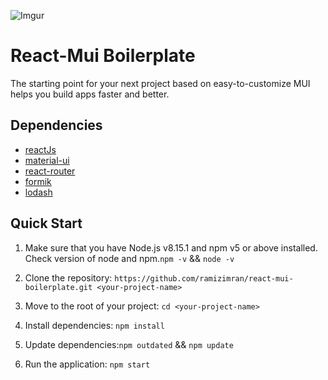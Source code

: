 ![Imgur](https://i.imgur.com/Cz1B3IB.jpg)

# React-Mui Boilerplate

The starting point for your next project based on easy-to-customize MUI helps you build apps faster and better.

## Dependencies

- [reactJs](https://reactjs.org/)
- [material-ui](https://mui.com/)
- [react-router](https://reactrouter.com/)
- [formik](https://formik.org/)
- [lodash](https://lodash.com/)

## Quick Start

1. Make sure that you have Node.js v8.15.1 and npm v5 or above installed. Check version of node and npm.`npm -v` && `node -v`

2. Clone the repository: `https://github.com/ramizimran/react-mui-boilerplate.git <your-project-name>`

3. Move to the root of your project: `cd <your-project-name>`

4. Install dependencies: `npm install`

5. Update dependencies:`npm outdated` && `npm update`

6. Run the application: `npm start`
